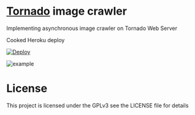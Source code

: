 # [Tornado](https://github.com/tornadoweb/tornado#tornado-web-server) image crawler

Implementing asynchronous image crawler on Tornado Web Server

Cooked Heroku deploy

[![Deploy](https://www.herokucdn.com/deploy/button.png)](https://heroku.com/deploy?template=https://github.com/dani4kor/tornado-img)

![example](/example.gif?raw=true "")

# License
This project is licensed under the GPLv3 see the LICENSE file for details

